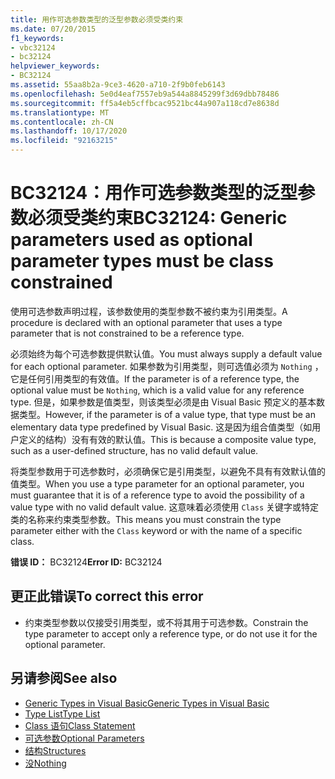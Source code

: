 ```yaml
---
title: 用作可选参数类型的泛型参数必须受类约束
ms.date: 07/20/2015
f1_keywords:
- vbc32124
- bc32124
helpviewer_keywords:
- BC32124
ms.assetid: 55aa8b2a-9ce3-4620-a710-2f9b0feb6143
ms.openlocfilehash: 5e0d4eaf7557eb9a544a8845299f3d69dbb78486
ms.sourcegitcommit: ff5a4eb5cffbcac9521bc44a907a118cd7e8638d
ms.translationtype: MT
ms.contentlocale: zh-CN
ms.lasthandoff: 10/17/2020
ms.locfileid: "92163215"
---
```

# <a name="bc32124-generic-parameters-used-as-optional-parameter-types-must-be-class-constrained"></a><span data-ttu-id="b3361-102">BC32124：用作可选参数类型的泛型参数必须受类约束</span><span class="sxs-lookup"><span data-stu-id="b3361-102">BC32124: Generic parameters used as optional parameter types must be class constrained</span></span>

<span data-ttu-id="b3361-103">使用可选参数声明过程，该参数使用的类型参数不被约束为引用类型。</span><span class="sxs-lookup"><span data-stu-id="b3361-103">A procedure is declared with an optional parameter that uses a type parameter that is not constrained to be a reference type.</span></span>

 <span data-ttu-id="b3361-104">必须始终为每个可选参数提供默认值。</span><span class="sxs-lookup"><span data-stu-id="b3361-104">You must always supply a default value for each optional parameter.</span></span> <span data-ttu-id="b3361-105">如果参数为引用类型，则可选值必须为 `Nothing` ，它是任何引用类型的有效值。</span><span class="sxs-lookup"><span data-stu-id="b3361-105">If the parameter is of a reference type, the optional value must be `Nothing`, which is a valid value for any reference type.</span></span> <span data-ttu-id="b3361-106">但是，如果参数是值类型，则该类型必须是由 Visual Basic 预定义的基本数据类型。</span><span class="sxs-lookup"><span data-stu-id="b3361-106">However, if the parameter is of a value type, that type must be an elementary data type predefined by Visual Basic.</span></span> <span data-ttu-id="b3361-107">这是因为组合值类型（如用户定义的结构）没有有效的默认值。</span><span class="sxs-lookup"><span data-stu-id="b3361-107">This is because a composite value type, such as a user-defined structure, has no valid default value.</span></span>

 <span data-ttu-id="b3361-108">将类型参数用于可选参数时，必须确保它是引用类型，以避免不具有有效默认值的值类型。</span><span class="sxs-lookup"><span data-stu-id="b3361-108">When you use a type parameter for an optional parameter, you must guarantee that it is of a reference type to avoid the possibility of a value type with no valid default value.</span></span> <span data-ttu-id="b3361-109">这意味着必须使用 `Class` 关键字或特定类的名称来约束类型参数。</span><span class="sxs-lookup"><span data-stu-id="b3361-109">This means you must constrain the type parameter either with the `Class` keyword or with the name of a specific class.</span></span>

 <span data-ttu-id="b3361-110">**错误 ID：** BC32124</span><span class="sxs-lookup"><span data-stu-id="b3361-110">**Error ID:** BC32124</span></span>

## <a name="to-correct-this-error"></a><span data-ttu-id="b3361-111">更正此错误</span><span class="sxs-lookup"><span data-stu-id="b3361-111">To correct this error</span></span>

- <span data-ttu-id="b3361-112">约束类型参数以仅接受引用类型，或不将其用于可选参数。</span><span class="sxs-lookup"><span data-stu-id="b3361-112">Constrain the type parameter to accept only a reference type, or do not use it for the optional parameter.</span></span>

## <a name="see-also"></a><span data-ttu-id="b3361-113">另请参阅</span><span class="sxs-lookup"><span data-stu-id="b3361-113">See also</span></span>

- [<span data-ttu-id="b3361-114">Generic Types in Visual Basic</span><span class="sxs-lookup"><span data-stu-id="b3361-114">Generic Types in Visual Basic</span></span>](../../programming-guide/language-features/data-types/generic-types.md)
- [<span data-ttu-id="b3361-115">Type List</span><span class="sxs-lookup"><span data-stu-id="b3361-115">Type List</span></span>](../statements/type-list.md)
- [<span data-ttu-id="b3361-116">Class 语句</span><span class="sxs-lookup"><span data-stu-id="b3361-116">Class Statement</span></span>](../statements/class-statement.md)
- [<span data-ttu-id="b3361-117">可选参数</span><span class="sxs-lookup"><span data-stu-id="b3361-117">Optional Parameters</span></span>](../../programming-guide/language-features/procedures/optional-parameters.md)
- [<span data-ttu-id="b3361-118">结构</span><span class="sxs-lookup"><span data-stu-id="b3361-118">Structures</span></span>](../../programming-guide/language-features/data-types/structures.md)
- [<span data-ttu-id="b3361-119">没</span><span class="sxs-lookup"><span data-stu-id="b3361-119">Nothing</span></span>](../nothing.md)

